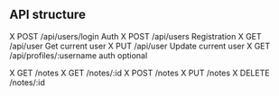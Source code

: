 ## API structure

X POST /api/users/login Auth
X POST /api/users Registration
X GET /api/user Get current user
X PUT /api/user Update current user
X GET /api/profiles/:username auth optional

X GET /notes
X GET /notes/:id
X POST /notes
X PUT /notes
X DELETE /notes/:id
